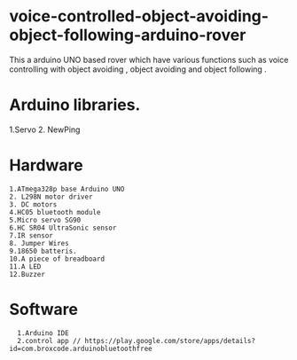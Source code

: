 # voice-controlled-object-avoiding-object-following-arduino-rover
This a arduino UNO based rover which have various functions such as voice controlling with object avoiding , object avoiding and object following .

# Arduino libraries.

  1.Servo
  2. NewPing
  
  
  # Hardware
  
    1.ATmega328p base Arduino UNO
    2. L298N motor driver 
    3. DC motors
    4.HC05 bluetooth module
    5.Micro servo SG90
    6.HC SR04 UltraSonic sensor
    7.IR sensor
    8. Jumper Wires
    9.18650 batteris.
    10.A piece of breadboard
    11.A LED
    12.Buzzer
    
    
 # Software
    
      1.Arduino IDE
      2.control app // https://play.google.com/store/apps/details?id=com.broxcode.arduinobluetoothfree
      
  

